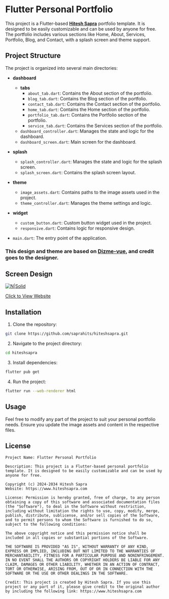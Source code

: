 # Flutter Personal Portfolio

This project is a Flutter-based **[Hitesh Sapra](https://hiteshsapra.com)** portfolio template. It is designed to be easily customizable and can be used by anyone for free. The portfolio includes various sections like Home, About, Services, Portfolio, Blog, and Contact, with a splash screen and theme support.

## Project Structure

The project is organized into several main directories:

- **dashboard**
    - **tabs**
        - `about_tab.dart`: Contains the About section of the portfolio.
        - `blog_tab.dart`: Contains the Blog section of the portfolio.
        - `contact_tab.dart`: Contains the Contact section of the portfolio.
        - `home_tab.dart`: Contains the Home section of the portfolio.
        - `portfolio_tab.dart`: Contains the Portfolio section of the portfolio.
        - `service_tab.dart`: Contains the Services section of the portfolio.
    - `dashboard_controller.dart`: Manages the state and logic for the dashboard.
    - `dashboard_screen.dart`: Main screen for the dashboard.

- **splash**
    - `splash_controller.dart`: Manages the state and logic for the splash screen.
    - `splash_screen.dart`: Contains the splash screen layout.

- **theme**
    - `image_assets.dart`: Contains paths to the image assets used in the project.
    - `theme_controller.dart`: Manages the theme settings and logic.

- **widget**
    - `custom_button.dart`: Custom button widget used in the project.
    - `responsive.dart`: Contains logic for responsive design.

- `main.dart`: The entry point of the application.

### This design and theme are based on [Dizme-vue](https://dizme-vuedizme-vue.vercel.app/intro?storefront=envato-elements), and credit goes to the designer.

## Screen Design
[![N|Solid](https://hiteshsapra.com/hiteshsapra.png)](https://hiteshsapra.com/)

[Click to View Website](https://hiteshsapra.com)

## Installation

1. Clone the repository:

```sh
git clone https://github.com/saprahits/hiteshsapra.git
```
2. Navigate to the project directory:
```sh
cd hiteshsapra
```
3. Install dependencies:
```sh
flutter pub get
```
4. Run the project:
```sh
flutter run --web-renderer html
```

## Usage
Feel free to modify any part of the project to suit your personal portfolio needs. Ensure you update the image assets and content in the respective files.

## License
```
Project Name: Flutter Personal Portfolio

Description: This project is a Flutter-based personal portfolio template. It is designed to be easily customizable and can be used by anyone for free.

Copyright (c) 2024-2034 Hitesh Sapra
Website: https://www.hiteshsapra.com

License: Permission is hereby granted, free of charge, to any person obtaining a copy of this software and associated documentation files (the "Software"), to deal in the Software without restriction, including without limitation the rights to use, copy, modify, merge, publish, distribute, sublicense, and/or sell copies of the Software, and to permit persons to whom the Software is furnished to do so, subject to the following conditions:

The above copyright notice and this permission notice shall be included in all copies or substantial portions of the Software.

THE SOFTWARE IS PROVIDED "AS IS", WITHOUT WARRANTY OF ANY KIND, EXPRESS OR IMPLIED, INCLUDING BUT NOT LIMITED TO THE WARRANTIES OF MERCHANTABILITY, FITNESS FOR A PARTICULAR PURPOSE AND NONINFRINGEMENT. IN NO EVENT SHALL THE AUTHORS OR COPYRIGHT HOLDERS BE LIABLE FOR ANY CLAIM, DAMAGES OR OTHER LIABILITY, WHETHER IN AN ACTION OF CONTRACT, TORT OR OTHERWISE, ARISING FROM, OUT OF OR IN CONNECTION WITH THE SOFTWARE OR THE USE OR OTHER DEALINGS IN THE SOFTWARE.

Credit: This project is created by Hitesh Sapra. If you use this project or any part of it, please give credit to the original author by including the following link: https://www.hiteshsapra.com

```